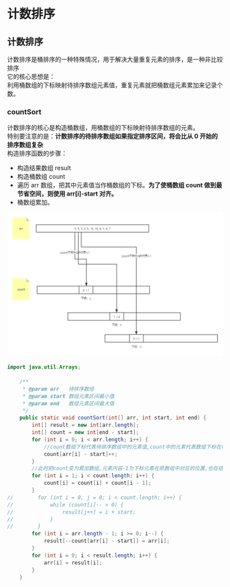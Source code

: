# 计数排序


## 计数排序

计数排序是桶排序的一种特殊情况，用于解决大量重复元素的排序，是一种非比较排序<br>
它的核心思想是：<br>
利用桶数组的下标映射待排序数组元素值，重复元素就把桶数组元素累加来记录个数。

### countSort

计数排序的核心是构造桶数组，用桶数组的下标映射待排序数组的元素。<br>
特别要注意的是：**计数排序的待排序数组如果指定排序区间，将会比从 0 开始的排序数组复杂**<br>
构造排序函数的步骤：<br>

- 构造结果数组 result
- 构造桶数组 count
- 遍历 arr 数组，把其中元素值当作桶数组的下标。**为了使桶数组 count 做到最节省空间，则使用 arr[i]-start 对齐。**
- 桶数组累加。

![](/countsort.png)

```java
import java.util.Arrays;

    /**
     * @param arr   待排序数组
     * @param start 数组元素区间最小值
     * @param end   数组元素区间最大值
     */
    public static void countSort(int[] arr, int start, int end) {
        int[] result = new int[arr.length];
        int[] count = new int[end - start];
        for (int i = 0; i < arr.length; i++) {
            //count数组下标代表待排序数组中的元素值,count中的元素代表数组下标在待排序数组中出现的次数
            count[arr[i] - start]++;
        }
        //此时把count变为累加数组,元素内容-1为下标元素在原数组中对应的位置,也在结果数组中确定了位置,直接放置即可
        for (int i = 1; i < count.length; i++) {
            count[i] = count[i] + count[i - 1];
        }
//        for (int i = 0, j = 0; i < count.length; i++) {
//            while (count[i]-- > 0) {
//                result[j++] = i + start;
//            }
//        }
        for (int i = arr.length - 1; i >= 0; i--) {
            result[--count[arr[i] - start]] = arr[i];
        }
        for (int i = 0; i < result.length; i++) {
            arr[i] = result[i];
        }
    }
```

